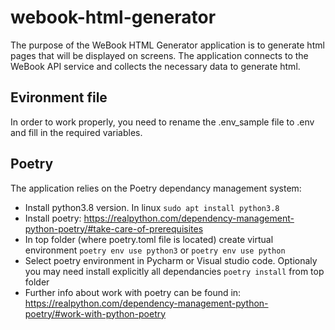 # webook-html-generator

The purpose of the WeBook HTML Generator application is to generate html pages that will be displayed on screens. The application connects to the WeBook API service and collects the necessary data to generate html.

## Evironment file
In order to work properly, you need to rename the .env_sample file to .env and fill in the required variables.

## Poetry
The application relies on the Poetry dependancy management system:
- Install python3.8 version. In linux ```sudo apt install python3.8```
- Install poetry: https://realpython.com/dependency-management-python-poetry/#take-care-of-prerequisites
- In top folder (where poetry.toml file is located) create virtual environment  ```poetry env use python3``` or  ```poetry env use python```
- Select poetry environment in Pycharm or Visual studio code. Optionaly you may need install explicitly all dependancies  ```poetry install``` from top folder
- Further info about work with poetry can be found in: https://realpython.com/dependency-management-python-poetry/#work-with-python-poetry
